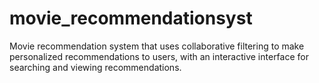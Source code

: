 # movie_recommendationsyst
Movie recommendation system that uses collaborative filtering to make personalized recommendations to users, with an interactive interface for searching and viewing recommendations.
